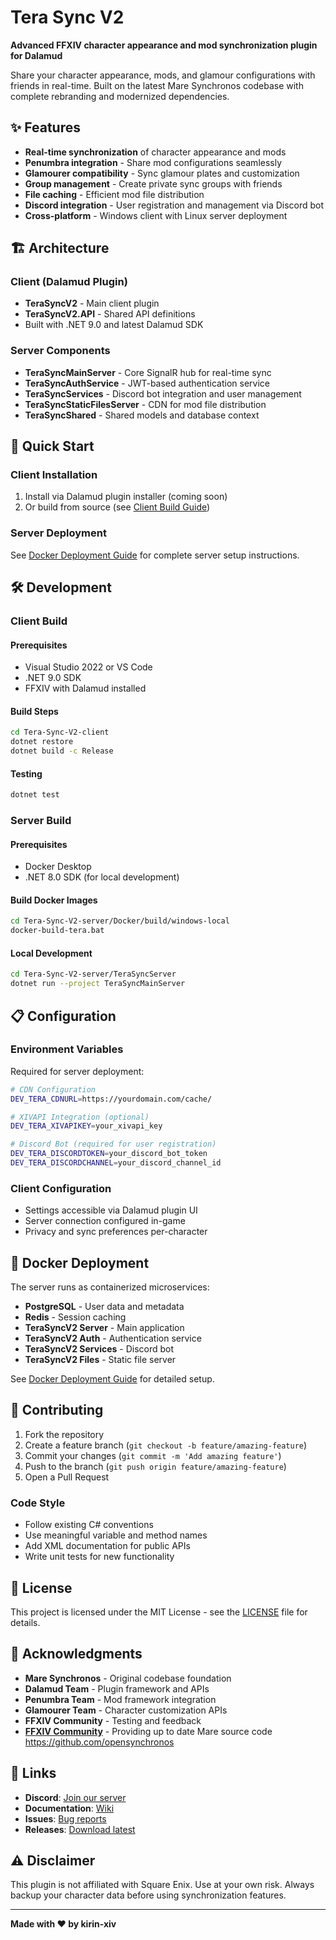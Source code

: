 # Tera Sync V2

**Advanced FFXIV character appearance and mod synchronization plugin for Dalamud**

Share your character appearance, mods, and glamour configurations with friends in real-time. Built on the latest Mare Synchronos codebase with complete rebranding and modernized dependencies.

## ✨ Features

- **Real-time synchronization** of character appearance and mods
- **Penumbra integration** - Share mod configurations seamlessly  
- **Glamourer compatibility** - Sync glamour plates and customization
- **Group management** - Create private sync groups with friends
- **File caching** - Efficient mod file distribution
- **Discord integration** - User registration and management via Discord bot
- **Cross-platform** - Windows client with Linux server deployment

## 🏗️ Architecture

### Client (Dalamud Plugin)
- **TeraSyncV2** - Main client plugin
- **TeraSyncV2.API** - Shared API definitions
- Built with .NET 9.0 and latest Dalamud SDK

### Server Components
- **TeraSyncMainServer** - Core SignalR hub for real-time sync
- **TeraSyncAuthService** - JWT-based authentication service
- **TeraSyncServices** - Discord bot integration and user management
- **TeraSyncStaticFilesServer** - CDN for mod file distribution
- **TeraSyncShared** - Shared models and database context

## 🚀 Quick Start

### Client Installation
1. Install via Dalamud plugin installer (coming soon)
2. Or build from source (see [Client Build Guide](#client-build))

### Server Deployment
See [Docker Deployment Guide](Tera-Sync-V2-server/Docker/DEPLOYMENT_GUIDE.md) for complete server setup instructions.

## 🛠️ Development

### Client Build

#### Prerequisites
- Visual Studio 2022 or VS Code
- .NET 9.0 SDK
- FFXIV with Dalamud installed

#### Build Steps
```bash
cd Tera-Sync-V2-client
dotnet restore
dotnet build -c Release
```

#### Testing
```bash
dotnet test
```

### Server Build

#### Prerequisites
- Docker Desktop
- .NET 8.0 SDK (for local development)

#### Build Docker Images
```bash
cd Tera-Sync-V2-server/Docker/build/windows-local
docker-build-tera.bat
```

#### Local Development
```bash
cd Tera-Sync-V2-server/TeraSyncServer
dotnet run --project TeraSyncMainServer
```

## 📋 Configuration

### Environment Variables
Required for server deployment:

```bash
# CDN Configuration
DEV_TERA_CDNURL=https://yourdomain.com/cache/

# XIVAPI Integration (optional)
DEV_TERA_XIVAPIKEY=your_xivapi_key

# Discord Bot (required for user registration)
DEV_TERA_DISCORDTOKEN=your_discord_bot_token
DEV_TERA_DISCORDCHANNEL=your_discord_channel_id
```

### Client Configuration
- Settings accessible via Dalamud plugin UI
- Server connection configured in-game
- Privacy and sync preferences per-character

## 🐳 Docker Deployment

The server runs as containerized microservices:

- **PostgreSQL** - User data and metadata
- **Redis** - Session caching
- **TeraSyncV2 Server** - Main application
- **TeraSyncV2 Auth** - Authentication service
- **TeraSyncV2 Services** - Discord bot
- **TeraSyncV2 Files** - Static file server

See [Docker Deployment Guide](Tera-Sync-V2-server/Docker/DEPLOYMENT_GUIDE.md) for detailed setup.

## 🤝 Contributing

1. Fork the repository
2. Create a feature branch (`git checkout -b feature/amazing-feature`)
3. Commit your changes (`git commit -m 'Add amazing feature'`)
4. Push to the branch (`git push origin feature/amazing-feature`)
5. Open a Pull Request

### Code Style
- Follow existing C# conventions
- Use meaningful variable and method names
- Add XML documentation for public APIs
- Write unit tests for new functionality

## 📄 License

This project is licensed under the MIT License - see the [LICENSE](LICENSE) file for details.

## 🙏 Acknowledgments

- **Mare Synchronos** - Original codebase foundation
- **Dalamud Team** - Plugin framework and APIs
- **Penumbra Team** - Mod framework integration
- **Glamourer Team** - Character customization APIs
- **FFXIV Community** - Testing and feedback
- **[FFXIV Community](https://github.com/opensynchronos)** - Providing up to date Mare source code
https://github.com/opensynchronos
## 🔗 Links

- **Discord**: [Join our server](https://discord.gg/your-invite)
- **Documentation**: [Wiki](https://github.com/kirin-xiv/Tera-Sync-V2/wiki)
- **Issues**: [Bug reports](https://github.com/kirin-xiv/Tera-Sync-V2/issues)
- **Releases**: [Download latest](https://github.com/kirin-xiv/Tera-Sync-V2/releases)

## ⚠️ Disclaimer

This plugin is not affiliated with Square Enix. Use at your own risk. Always backup your character data before using synchronization features.

---

**Made with ❤️ by kirin-xiv**
